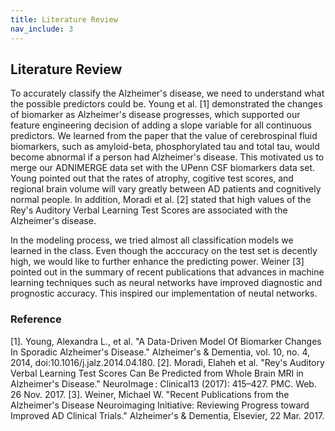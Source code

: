 ```yaml
---
title: Literature Review
nav_include: 3
---
```


## Literature Review

To accurately classify the Alzheimer's disease, we need to understand what the possible predictors could be. Young et al. [1] demonstrated the changes of biomarker as Alzheimer's disease progresses, which supported our feature engineering decision of adding a slope variable for all continuous predictors. We learned from the paper that the value of cerebrospinal fluid biomarkers, such as amyloid-beta, phosphorylated tau and total tau, would become abnormal if a person had Alzheimer's disease. This motivated us to merge our ADNIMERGE data set with the UPenn CSF biomarkers data set. Young pointed out that the rates of atrophy, cogitive test scores, and regional brain volume will vary greatly between AD patients and cognitively normal people. In addition, Moradi et al. [2] stated that high values of the Rey's Auditory Verbal Learning Test Scores are associated with the Alzheimer's disease.

In the modeling process, we tried almost all classification models we learned in the class. Even though the acccuracy on the test set is decently high, we would like to further enhance the predicting power. Weiner [3] pointed out in the summary of recent publications that advances in machine learning techniques such as neural networks have improved diagnostic and prognostic accuracy. This inspired our implementation of neutal networks.


### Reference
[1]. Young, Alexandra L., et al. "A Data-Driven Model Of Biomarker Changes In Sporadic Alzheimer's Disease." Alzheimer's & Dementia, vol. 10, no. 4, 2014, doi:10.1016/j.jalz.2014.04.180.
[2]. Moradi, Elaheh et al. "Rey's Auditory Verbal Learning Test Scores Can Be Predicted from Whole Brain MRI in Alzheimer's Disease." NeuroImage : Clinical13 (2017): 415–427. PMC. Web. 26 Nov. 2017.
[3]. Weiner, Michael W. "Recent Publications from the Alzheimer's Disease Neuroimaging Initiative: Reviewing Progress toward Improved AD Clinical Trials." Alzheimer's & Dementia, Elsevier, 22 Mar. 2017.
